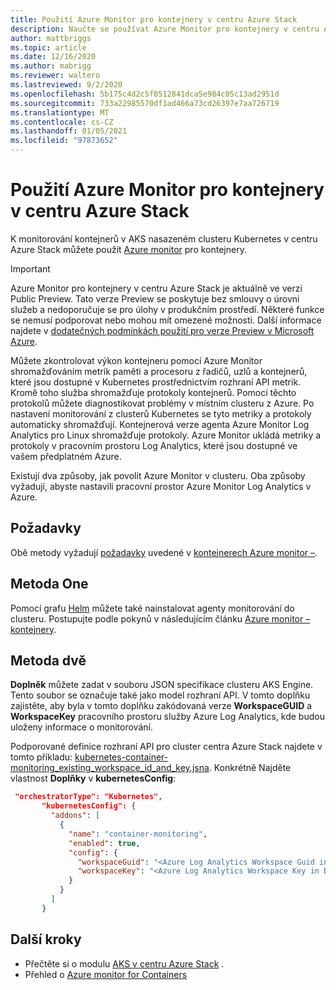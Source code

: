 ```yaml
---
title: Použití Azure Monitor pro kontejnery v centru Azure Stack
description: Naučte se používat Azure Monitor pro kontejnery v centru Azure Stack.
author: mattbriggs
ms.topic: article
ms.date: 12/16/2020
ms.author: mabrigg
ms.reviewer: waltero
ms.lastreviewed: 9/2/2020
ms.openlocfilehash: 5b175c4d2c5f8512841dca5e984c05c13ad2951d
ms.sourcegitcommit: 733a22985570df1ad466a73cd26397e7aa726719
ms.translationtype: MT
ms.contentlocale: cs-CZ
ms.lasthandoff: 01/05/2021
ms.locfileid: "97873652"
---
```

# <a name="use-azure-monitor-for-containers-on-azure-stack-hub"></a>Použití Azure Monitor pro kontejnery v centru Azure Stack

K monitorování kontejnerů v AKS nasazeném clusteru Kubernetes v centru Azure Stack můžete použít [Azure monitor](/azure/azure-monitor/) pro kontejnery. 

> [!IMPORTANT]
> Azure Monitor pro kontejnery v centru Azure Stack je aktuálně ve verzi Public Preview.
> Tato verze Preview se poskytuje bez smlouvy o úrovni služeb a nedoporučuje se pro úlohy v produkčním prostředí. Některé funkce se nemusí podporovat nebo mohou mít omezené možnosti. Další informace najdete v [dodatečných podmínkách použití pro verze Preview v Microsoft Azure](https://azure.microsoft.com/support/legal/preview-supplemental-terms/).

Můžete zkontrolovat výkon kontejneru pomocí Azure Monitor shromažďováním metrik paměti a procesoru z řadičů, uzlů a kontejnerů, které jsou dostupné v Kubernetes prostřednictvím rozhraní API metrik. Kromě toho služba shromažďuje protokoly kontejnerů. Pomocí těchto protokolů můžete diagnostikovat problémy v místním clusteru z Azure. Po nastavení monitorování z clusterů Kubernetes se tyto metriky a protokoly automaticky shromažďují. Kontejnerová verze agenta Azure Monitor Log Analytics pro Linux shromažďuje protokoly. Azure Monitor ukládá metriky a protokoly v pracovním prostoru Log Analytics, které jsou dostupné ve vašem předplatném Azure.

Existují dva způsoby, jak povolit Azure Monitor v clusteru. Oba způsoby vyžadují, abyste nastavili pracovní prostor Azure Monitor Log Analytics v Azure.

## <a name="prerequisites"></a>Požadavky

Obě metody vyžadují [požadavky](https://github.com/Helm/charts/tree/master/incubator/azuremonitor-containers#pre-requisites) uvedené v [kontejnerech Azure monitor –](https://github.com/Helm/charts/tree/master/incubator/azuremonitor-containers).

## <a name="method-one"></a>Metoda One

Pomocí grafu [Helm](https://helm.sh/) můžete také nainstalovat agenty monitorování do clusteru. Postupujte podle pokynů v následujícím článku [Azure monitor – kontejnery](https://github.com/Helm/charts/tree/master/incubator/azuremonitor-containers).

## <a name="method-two"></a>Metoda dvě

**Doplněk** můžete zadat v souboru JSON specifikace clusteru AKS Engine. Tento soubor se označuje také jako model rozhraní API. V tomto doplňku zajistěte, aby byla v tomto doplňku zakódovaná verze **WorkspaceGUID** a **WorkspaceKey** pracovního prostoru služby Azure Log Analytics, kde budou uloženy informace o monitorování.

Podporované definice rozhraní API pro cluster centra Azure Stack najdete v tomto příkladu: [kubernetes-container-monitoring_existing_workspace_id_and_key.jsna](https://github.com/Azure/aks-engine/blob/master/examples/addons/container-monitoring/kubernetes-container-monitoring_existing_workspace_id_and_key.json). Konkrétně Najděte vlastnost **Doplňky** v **kubernetesConfig**:

```JSON  
 "orchestratorType": "Kubernetes",
       "kubernetesConfig": {
         "addons": [
           {
             "name": "container-monitoring",
             "enabled": true,
             "config": {
               "workspaceGuid": "<Azure Log Analytics Workspace Guid in Base-64 encoded>",
               "workspaceKey": "<Azure Log Analytics Workspace Key in Base-64 encoded>"
             }
           }
         ]
       }
```

## <a name="next-steps"></a>Další kroky

- Přečtěte si o modulu [AKS v centru Azure Stack](azure-stack-kubernetes-aks-engine-overview.md) .  
- Přehled o [Azure monitor for Containers](/azure/azure-monitor/insights/container-insights-overview)
